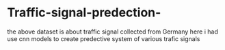 # Traffic-signal-predection-
the above dataset is about traffic signal collected from Germany  here i had use cnn models to create predective system of various trafic signals
